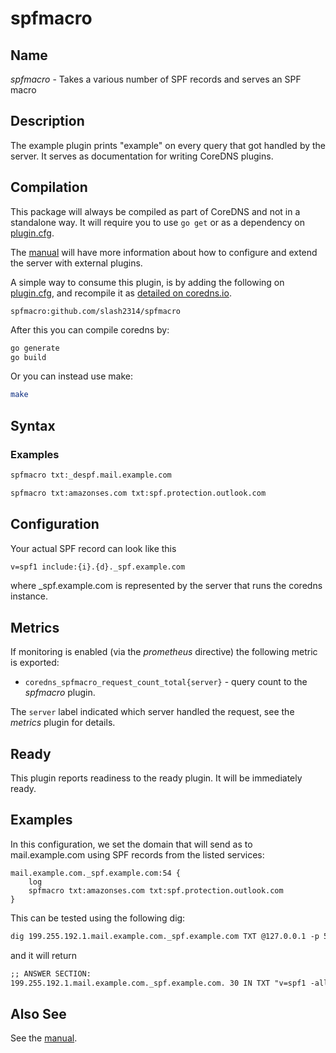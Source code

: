 # spfmacro

## Name

*spfmacro* - Takes a various number of SPF records and serves an SPF macro

## Description

The example plugin prints "example" on every query that got handled by the server. It serves as
documentation for writing CoreDNS plugins.

## Compilation

This package will always be compiled as part of CoreDNS and not in a standalone way. It will require you to use `go get` or as a dependency on [plugin.cfg](https://github.com/coredns/coredns/blob/master/plugin.cfg).

The [manual](https://coredns.io/manual/toc/#what-is-coredns) will have more information about how to configure and extend the server with external plugins.

A simple way to consume this plugin, is by adding the following on [plugin.cfg](https://github.com/coredns/coredns/blob/master/plugin.cfg), and recompile it as [detailed on coredns.io](https://coredns.io/2017/07/25/compile-time-enabling-or-disabling-plugins/#build-with-compile-time-configuration-file).

~~~
spfmacro:github.com/slash2314/spfmacro
~~~


After this you can compile coredns by:

``` sh
go generate
go build
```

Or you can instead use make:

``` sh
make
```

## Syntax
### Examples
~~~ txt
spfmacro txt:_despf.mail.example.com
~~~
~~~ txt
spfmacro txt:amazonses.com txt:spf.protection.outlook.com
~~~
## Configuration
Your actual SPF record can look like this
~~~ txt
v=spf1 include:{i}.{d}._spf.example.com
~~~
where _spf.example.com is represented by the server that runs the coredns instance.

## Metrics

If monitoring is enabled (via the *prometheus* directive) the following metric is exported:

* `coredns_spfmacro_request_count_total{server}` - query count to the *spfmacro* plugin.

The `server` label indicated which server handled the request, see the *metrics* plugin for details.

## Ready

This plugin reports readiness to the ready plugin. It will be immediately ready.

## Examples

In this configuration, we set the domain that will send as to mail.example.com using SPF records from the listed services:
~~~ corefile
mail.example.com._spf.example.com:54 {
    log
    spfmacro txt:amazonses.com txt:spf.protection.outlook.com
}
~~~

This can be tested using the following dig:
~~~ txt
dig 199.255.192.1.mail.example.com._spf.example.com TXT @127.0.0.1 -p 54
~~~
and it will return
~~~ txt
;; ANSWER SECTION:
199.255.192.1.mail.example.com._spf.example.com. 30 IN TXT "v=spf1 -all"
~~~
## Also See
See the [manual](https://coredns.io/manual).